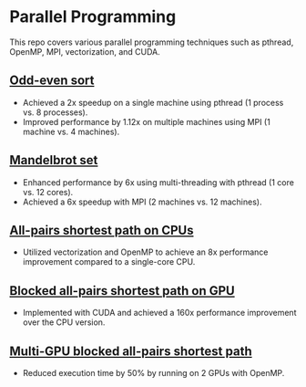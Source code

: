 # Parallel Programming

This repo covers various parallel programming techniques such as pthread, OpenMP, MPI, vectorization, and CUDA.

## [Odd-even sort](/1-odd-even-sort/README.md)

- Achieved a 2x speedup on a single machine using pthread (1 process vs. 8 processes).
- Improved performance by 1.12x on multiple machines using MPI (1 machine vs. 4 machines).

## [Mandelbrot set](/2-mandelbrot-set/README.md)

- Enhanced performance by 6x using multi-threading with pthread (1 core vs. 12 cores).
- Achieved a 6x speedup with MPI (2 machines vs. 12 machines).

## [All-pairs shortest path on CPUs](/3-all-pairs-shortest-path/README.md)

- Utilized vectorization and OpenMP to achieve an 8x performance improvement compared to a single-core CPU.

## [Blocked all-pairs shortest path on GPU](/4-blocked-all-pairs-shortest-path/README.md)

- Implemented with CUDA and achieved a 160x performance improvement over the CPU version.

## [Multi-GPU blocked all-pairs shortest path](/5-multi-gpu-blocked-all-pairs-shortest-path/README.md)

- Reduced execution time by 50% by running on 2 GPUs with OpenMP.